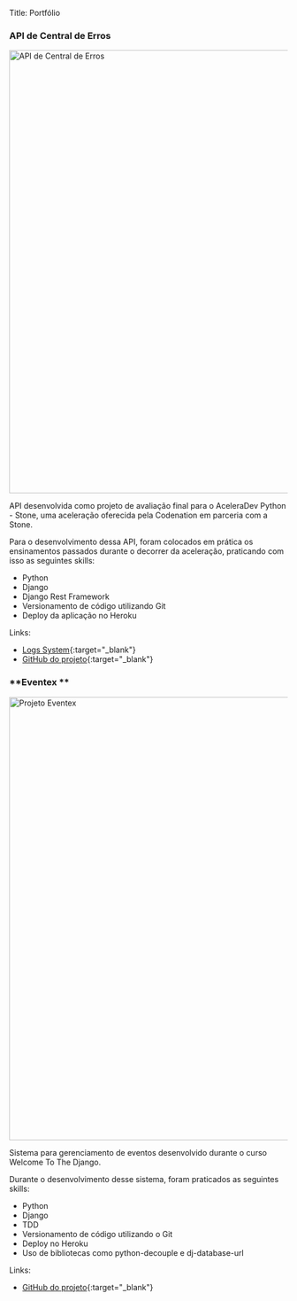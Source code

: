 Title: Portfólio

### **API de Central de Erros** 
<a class="col-md-4 col-12 " href="{static}/images/logs-system.png" target="_blank">
    <img src="{static}/images/logs-system.png" alt="API de Central de Erros" width="800" height="800">
</a>

API desenvolvida como projeto de avaliação final para o AceleraDev Python - Stone, 
uma aceleração oferecida pela Codenation em parceria com a Stone.

Para o desenvolvimento dessa API, foram colocados em prática os ensinamentos passados durante o decorrer da aceleração, 
praticando com isso as seguintes skills:

* Python
* Django
* Django Rest Framework
* Versionamento de código utilizando Git
* Deploy da aplicação no Heroku

Links:

* [Logs System](https://carlos-moreno-logs-system.herokuapp.com/){:target="_blank"}
* [GitHub do projeto](https://github.com/carlos-moreno/logs-system){:target="_blank"}


### **Eventex **
<a class="col-md-4 col-12 " href="{static}/images/eventex.png" target="_blank">
    <img src="{static}/images/eventex.png" alt="Projeto Eventex" width="800" height="800">
</a>

Sistema para gerenciamento de eventos desenvolvido durante o curso Welcome To The Django.

Durante o desenvolvimento desse sistema, foram praticados as seguintes skills:

* Python
* Django
* TDD
* Versionamento de código utilizando o Git
* Deploy no Heroku
* Uso de bibliotecas como python-decouple e dj-database-url

Links:

* [GitHub do projeto](https://github.com/carlos-moreno/eventex){:target="_blank"}

